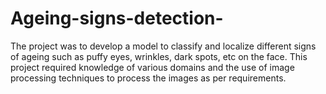 # Ageing-signs-detection-
The project was to develop a model to classify and localize different signs of ageing such as puffy eyes, wrinkles, dark spots, etc on the face. This project required knowledge of various domains and the use of image processing techniques to process the images as per requirements. 
